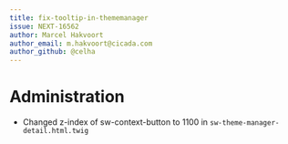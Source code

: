 ```yaml
---
title: fix-tooltip-in-thememanager
issue: NEXT-16562
author: Marcel Hakvoort
author_email: m.hakvoort@cicada.com
author_github: @celha
---
```

# Administration
* Changed z-index of sw-context-button to 1100 in `sw-theme-manager-detail.html.twig`
